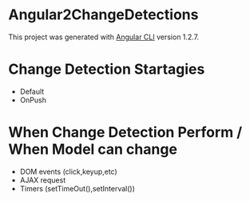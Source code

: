 # Angular2ChangeDetections

This project was generated with [Angular CLI](https://github.com/angular/angular-cli) version 1.2.7.

# Change Detection Startagies
*   Default
*   OnPush

# When Change Detection Perform / When Model can change 
* DOM events (click,keyup,etc)
* AJAX request
* Timers (setTimeOut(),setInterval())
